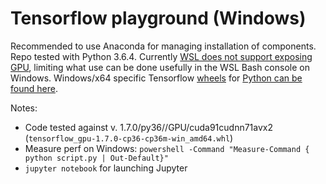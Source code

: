 Tensorflow playground (Windows)
===============================

Recommended to use Anaconda for managing installation of components. Repo tested with Python 3.6.4. Currently [WSL does not support exposing GPU](https://github.com/Microsoft/WSL/issues/1788), limiting what use can be done usefully in the WSL Bash console on Windows. Windows/x64 specific Tensorflow [wheels](https://www.python.org/dev/peps/pep-0427/) for [Python can be found here](https://github.com/fo40225/tensorflow-windows-wheel).

Notes:

 - Code tested against v. 1.7.0/py36//GPU/cuda91cudnn71avx2 (`tensorflow_gpu-1.7.0-cp36-cp36m-win_amd64.whl`)
 - Measure perf on Windows: `powershell -Command "Measure-Command { python script.py | Out-Default}"`
 - `jupyter notebook` for launching Jupyter
 